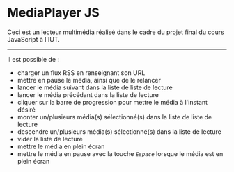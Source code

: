 # MediaPlayer JS

Ceci est un lecteur multimédia réalisé dans le cadre du projet final du cours JavaScript à l'IUT.

-------------------------------------

Il est possible de :
* charger un flux RSS en renseignant son URL
* mettre en pause le média, ainsi que de le relancer
* lancer le média suivant dans la liste de liste de lecture
* lancer le média précédant dans la liste de lecture
* cliquer sur la barre de progression pour mettre le média à l'instant désiré
* monter un/plusieurs média(s) sélectionné(s) dans la liste de liste de lecture
* descendre un/plusieurs média(s) sélectionné(s) dans la liste de lecture
* vider la liste de lecture
* mettre le média en plein écran
* mettre le média en pause avec la touche *`Espace`* lorsque le média est en plein écran
